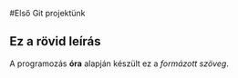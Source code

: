 #Első Git projektünk
## Ez a rövid leírás
A programozás **óra** alapján készült ez a *formázott szöveg*.
